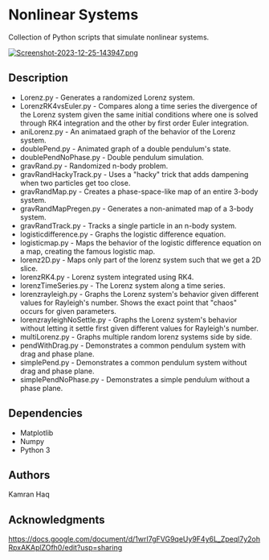 # Nonlinear Systems

Collection of Python scripts that simulate nonlinear systems.

[![Screenshot-2023-12-25-143947.png](https://i.postimg.cc/q7fCZNGX/Screenshot-2023-12-25-143947.png)](https://postimg.cc/Hr2xrsRV)

## Description

* Lorenz.py - Generates a randomized Lorenz system.
* LorenzRK4vsEuler.py - Compares along a time series the divergence of the Lorenz system given the same initial conditions where one is solved through RK4 integration and the other by first order Euler integration.
* aniLorenz.py - An animataed graph of the behavior of the Lorenz system.
* doublePend.py - Animated graph of a double pendulum's state.
* doublePendNoPhase.py - Double pendulum simulation.
* gravRand.py - Randomized n-body problem. 
* gravRandHackyTrack.py - Uses a "hacky" trick that adds dampening when two particles get too close.
* gravRandMap.py - Creates a phase-space-like map of an entire 3-body system.
* gravRandMapPregen.py - Generates a non-animated map of a 3-body system.
* gravRandTrack.py - Tracks a single particle in an n-body system.
* logisticdifference.py - Graphs the logistic difference equation.
* logisticmap.py - Maps the behavior of the logistic difference equation on a map, creating the famous logistic map.
* lorenz2D.py - Maps only part of the lorenz system such that we get a 2D slice.
* lorenzRK4.py - Lorenz system integrated using RK4.
* lorenzTimeSeries.py - The Lorenz system along a time series.
* lorenzrayleigh.py - Graphs the Lorenz system's behavior given different values for Rayleigh's number. Shows the exact point that "chaos" occurs for given parameters. 
* lorenzrayleighNoSettle.py - Graphs the Lorenz system's behavior without letting it settle first given different values for Rayleigh's number.
* multiLorenz.py - Graphs multiple random lorenz systems side by side.
* pendWithDrag.py - Demonstrates a common pendulum system with drag and phase plane.
* simplePend.py - Demonstrates a common pendulum system without drag and phase plane.
* simplePendNoPhase.py - Demonstrates a simple pendulum without a phase plane.


## Dependencies

* Matplotlib
* Numpy
* Python 3

## Authors

Kamran Haq

## Acknowledgments

https://docs.google.com/document/d/1wrI7gFVG9qeUy9F4y6L_Zpeql7y2ohRpxAKAplZOfh0/edit?usp=sharing

